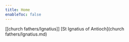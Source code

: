 ```yaml
---
title: Home
enableToc: false
---
```

[[church fathers/Ignatius]]
[St Ignatius of Antioch](church fathers/Ignatius.md)
